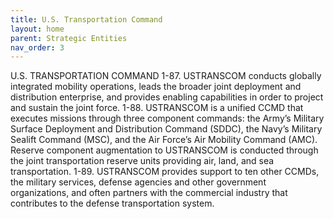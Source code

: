 ```yaml
---
title: U.S. Transportation Command
layout: home
parent: Strategic Entities
nav_order: 3
---
```


U.S. TRANSPORTATION COMMAND
1-87. USTRANSCOM conducts globally integrated mobility operations, leads the broader joint deployment
and distribution enterprise, and provides enabling capabilities in order to project and sustain the joint force.
1-88. USTRANSCOM is a unified CCMD that executes missions through three component commands: the
Army’s Military Surface Deployment and Distribution Command (SDDC), the Navy’s Military Sealift
Command (MSC), and the Air Force’s Air Mobility Command (AMC). Reserve component augmentation
to USTRANSCOM is conducted through the joint transportation reserve units providing air, land, and sea
transportation.
1-89. USTRANSCOM provides support to ten other CCMDs, the military services, defense agencies and
other government organizations, and often partners with the commercial industry that contributes to the
defense transportation system.
